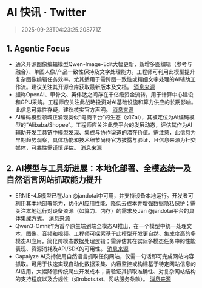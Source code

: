 # AI 快讯 · Twitter

> 2025-09-23T04:23:25.208771Z

## 1. Agentic Focus

- 通义开源图像编辑模型Qwen-Image-Edit大幅更新，新增多图编辑（参考与融合）、单图人像/产品一致性保持及文字处理能力。工程师可利用此模型提升复杂图像编辑任务效率，尤其适用于需跨图一致性或精细文字处理的AI辅助工作流。建议关注其开源仓库获取最新版本及文档。 [消息来源](https://x.com/op7418/status/1970324265166831956)
- 据称OpenAI、甲骨文、英伟达之间存在千亿级资金流转，用于计算中心建设和GPU采购。工程师应关注此战略投资对AI基础设施和算力供应的长期影响。此信息可靠性存疑，建议核实官方声明。 [消息来源](https://x.com/imxiaohu/status/1970317646416777371)
- AI编码模型领域正涌现类似“电商平台”的生态（如Zai），其被定位为AI编码模型的“Alibaba/Shopee”。工程师应关注此类平台的发展动态，评估其作为AI辅助开发工具链中模型发现、集成与协作渠道的潜在价值。需注意，此信息为早期趋势观察，具体功能和技术细节尚待官方披露与验证，且信息来源为社交媒体，可靠性需谨慎评估。 [消息来源](https://x.com/donvito/status/1970329561465528624)

## 2. AI模型与工具新进展：本地化部署、全模态统一及自然语言网站抓取能力提升

- ERNIE-4.5模型已在Jan @jandotai中可用，并支持设备本地运行。开发者可利用其本地部署能力，优化AI应用性能、降低云成本并增强数据隐私保护；需关注本地运行对设备资源（如算力、内存）的需求及Jan @jandotai平台的具体集成方式。 [消息来源](https://x.com/jandotai/status/1970329222720954674)
- Qwen3-Omni作为首个原生端到端全模态AI推出，在一个模型中统一处理文本、图像、音频和视频。工程师可探索基于此模型开发更自然、集成度高的多模态AI应用，简化跨模态数据处理逻辑；需评估其在实际多模态任务中的性能表现、资源消耗及API/SDK的可用性。 [消息来源](https://x.com/tom_doerr/status/1970296273015320657)
- Capalyze AI支持使用自然语言抓取任何网站，仅需一句话即可完成网站内容抓取。可用于快速实现自动化数据采集、内容监控或构建基于特定网站信息的AI应用，大幅降低传统爬虫开发成本；需验证其抓取准确性、对复杂网站结构的支持程度以及合规性（如robots.txt、网站服务条款）。 [消息来源](https://x.com/hasantoxr/status/1970274535678345679)
